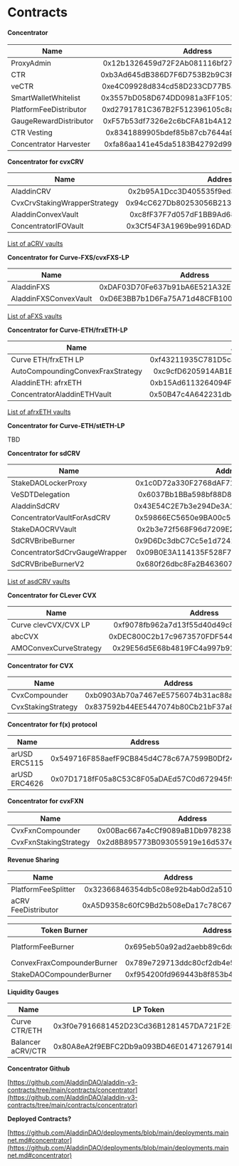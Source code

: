 # Contracts

#### Concentrator

| Name                   |                   Address                  |
| ---------------------- | :----------------------------------------: |
| ProxyAdmin             | 0x12b1326459d72F2Ab081116bf27ca46cD97762A0 |
| CTR                    | 0xb3Ad645dB386D7F6D753B2b9C3F4B853DA6890B8 |
| veCTR                  | 0xe4C09928d834cd58D233CD77B5af3545484B4968 |
| SmartWalletWhitelist   | 0x3557bD058D674DD0981a3FF10515432159F63318 |
| PlatformFeeDistributor | 0xd2791781C367B2F512396105c8aB26479876e973 |
| GaugeRewardDistributor | 0xF57b53df7326e2c6bCFA81b4A128A92E69Cb87B0 |
| CTR Vesting            | 0x8341889905bdef85b87cb7644a93f7a482f28742 |
| Concentrator Harvester | 0xfa86aa141e45da5183B42792d99Dede3D26Ec515 |

**Concentrator for cvxCRV**

| Name                         |                   Address                  | Notes      |
| ---------------------------- | :----------------------------------------: | ---------- |
| AladdinCRV                   | 0x2b95A1Dcc3D405535f9ed33c219ab38E8d7e0884 |            |
| CvxCrvStakingWrapperStrategy | 0x94cC627Db80253056B2130aAC39abB252A75F345 |            |
| AladdinConvexVault           | 0xc8fF37F7d057dF1BB9Ad681b53Fa4726f268E0e8 | deprecated |
| ConcentratorIFOVault         | 0x3Cf54F3A1969be9916DAD548f3C084331C4450b5 |            |

[List of aCRV vaults](https://github.com/AladdinDAO/deployments/blob/main/pools.concentrator.aCRV.md)

**Concentrator for Curve-FXS/cvxFXS-LP**

| Name                  |                   Address                  | Notes |
| --------------------- | :----------------------------------------: | ----- |
| AladdinFXS            | 0xDAF03D70Fe637b91bA6E521A32E1Fb39256d3EC9 |       |
| AladdinFXSConvexVault | 0xD6E3BB7b1D6Fa75A71d48CFB10096d59ABbf99E1 |       |

[List of aFXS vaults](https://github.com/AladdinDAO/deployments/blob/main/pools.concentrator.aFXS.md)

**Concentrator for Curve-ETH/frxETH-LP**

| Name                              |                   Address                  | Notes |
| --------------------------------- | :----------------------------------------: | ----- |
| Curve ETH/frxETH LP               | 0xf43211935C781D5ca1a41d2041F397B8A7366C7A |       |
| AutoCompoundingConvexFraxStrategy | 0xc9cfD6205914AB1E209FfE70326d8dd15fc58187 |       |
| AladdinETH: afrxETH               | 0xb15Ad6113264094Fd9BF2238729410A07EBE5ABa |       |
| ConcentratorAladdinETHVault       | 0x50B47c4A642231dbe0B411a0B2FBC1EBD129346D |       |

[List of afrxETH vaults](https://github.com/AladdinDAO/deployments/blob/main/pools.concentrator.afrxETH.md)

**Concentrator for Curve-ETH/stETH-LP**



TBD

**Concentrator for sdCRV**

| Name                          |                   Address                  | Notes      |
| ----------------------------- | :----------------------------------------: | ---------- |
| StakeDAOLockerProxy           | 0x1c0D72a330F2768dAF718DEf8A19BAb019EEAd09 |            |
| VeSDTDelegation               | 0x6037Bb1BBa598bf88D816cAD90A28cC00fE3ff64 |            |
| AladdinSdCRV                  | 0x43E54C2E7b3e294De3A155785F52AB49d87B9922 |            |
| ConcentratorVaultForAsdCRV    | 0x59866EC5650e9BA00c51f6D681762b48b0AdA3de |            |
| StakeDAOCRVVault              | 0x2b3e72f568F96d7209E20C8B8f4F2A363ee1E3F6 | deprecated |
| SdCRVBribeBurner              | 0x9D6Dc3dbC7Cc5e1d7241601473FD63d2bD1573f9 | deprecated |
| ConcentratorSdCrvGaugeWrapper | 0x09B0E3A114135F528F762DB8363b4f5eae3F3bF1 |            |
| SdCRVBribeBurnerV2            | 0x680f26dbc8Fa2B463607ebb49A68A69c33476665 |            |

[List of asdCRV vaults](https://github.com/AladdinDAO/deployments/blob/main/pools.concentrator.asdCRV.md)

**Concentrator for CLever CVX**

| Name                   |                   Address                  | Notes |
| ---------------------- | :----------------------------------------: | ----- |
| Curve clevCVX/CVX LP   | 0xf9078fb962a7d13f55d40d49c8aa6472abd1a5a6 |       |
| abcCVX                 | 0xDEC800C2b17c9673570FDF54450dc1bd79c8E359 |       |
| AMOConvexCurveStrategy | 0x29E56d5E68b4819FC4a997b91fc9F4f8818ef1B4 |       |

**Concentrator for CVX**

| Name               |                   Address                  | Notes |
| ------------------ | :----------------------------------------: | ----- |
| CvxCompounder      | 0xb0903Ab70a7467eE5756074b31ac88aEBb8fB777 |       |
| CvxStakingStrategy | 0x837592b44EE5447074b80Cb21bF37a8c5E4c08f8 |       |

**Concentrator for f(x) protocol**

| Name          |                   Address                  | Notes |
| ------------- | :----------------------------------------: | ----- |
| arUSD ERC5115 | 0x549716F858aefF9CB845d4C78c67A7599B0Df240 |       |
| arUSD ERC4626 | 0x07D1718fF05a8C53C8F05aDAEd57C0d672945f9a |       |

**Concentrator for cvxFXN**

| Name                  |                   Address                  | Notes |
| --------------------- | :----------------------------------------: | ----- |
| CvxFxnCompounder      | 0x00Bac667a4cCf9089aB1Db978238C555C4349545 |       |
| CvxFxnStakingStrategy | 0x2d8B895773B093055919e16d537e3A2295D5eF6c |       |

**Revenue Sharing**

| Name                |                   Address                  |
| ------------------- | :----------------------------------------: |
| PlatformFeeSplitter | 0x32366846354db5c08e92b4ab0d2a510b2a2380c8 |
| aCRV FeeDistributor | 0xA5D9358c60fC9Bd2b508eDa17c78C67A43A4458C |

| Token Burner               |                   Address                  |    Note   |
| -------------------------- | :----------------------------------------: | :-------: |
| PlatformFeeBurner          | 0x695eb50a92ad2aebb89c6dd1f3c7546a28411403 | CVX, aFXS |
| ConvexFraxCompounderBurner | 0x789e729713ddc80cf2db4e59ca064d3770f1a034 |  afrxETH  |
| StakeDAOCompounderBurner   | 0xf954200fd969443b8f853b4083b71cd073c05d5b |   asdCRV  |

**Liquidity Gauges**

| Name              |                  LP Token                  |                    Gauge                   | Note       |
| ----------------- | :----------------------------------------: | :----------------------------------------: | ---------- |
| Curve CTR/ETH     | 0x3f0e7916681452D23Cd36B1281457DA721F2E5dF | 0x5BC3dD6E6b4E5DD811d558843DA6A1bfBB9c9dCa |            |
| Balancer aCRV/CTR | 0x80A8eA2f9EBFC2Db9a093BD46E01471267914E49 | 0x33e411ebE366D72d058F3eF22F1D0Cf8077fDaB0 | deprecated |

**Concentrator Github**

[https://github.com/AladdinDAO/aladdin-v3-contracts/tree/main/contracts/concentrator](https://github.com/AladdinDAO/aladdin-v3-contracts/tree/main/contracts/concentrator)

**Deployed Contracts?**

[https://github.com/AladdinDAO/deployments/blob/main/deployments.mainnet.md#concentrator](https://github.com/AladdinDAO/deployments/blob/main/deployments.mainnet.md#concentrator)
